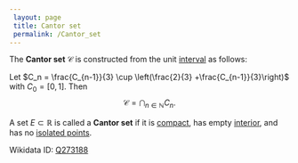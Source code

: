 ```yaml
---
 layout: page
 title: Cantor set
 permalink: /Cantor_set
---
```

The **Cantor set** $\mathcal C$ is constructed from the unit [interval](https://defsmath.github.io/DefsMath/interval) as follows:

Let $C_n = \frac{C_{n-1}}{3} \cup \left(\frac{2}{3} +\frac{C_{n-1}}{3}\right)$ with $C_0 = [0,1]$. Then $$\mathcal C = \bigcap_{n\in\mathbb N} C_n.$$

A set $E\subset \mathbb R$ is called a **Cantor set** if it is [compact](https://defsmath.github.io/DefsMath/compact), has empty [interior](https://defsmath.github.io/DefsMath/interior), and has no [isolated points](https://defsmath.github.io/DefsMath/isolated_point).

Wikidata ID: [Q273188](https://www.wikidata.org/wiki/Q273188)